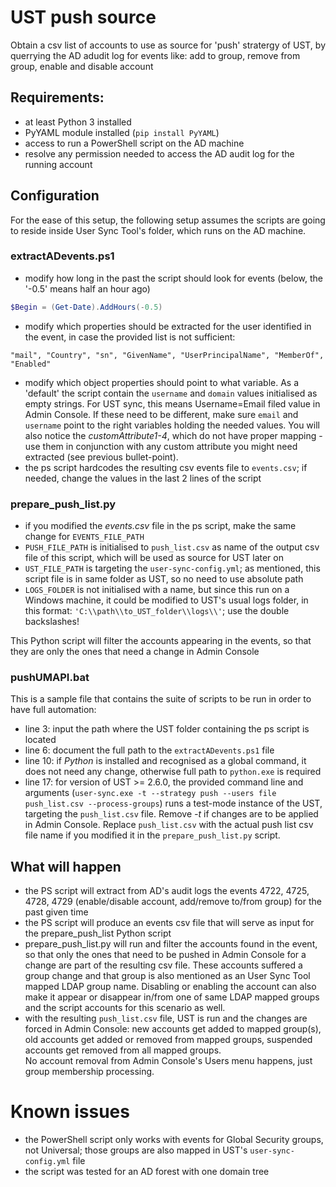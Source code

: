 # UST push source
Obtain a csv list of accounts to use as source for 'push' stratergy of UST, by querrying the AD adudit log for events like: add to group, remove from group, enable and disable account

## Requirements:
- at least Python 3 installed
- PyYAML module installed (```pip install PyYAML```)
- access to run a PowerShell script on the AD machine
- resolve any permission needed to access the AD audit log for the running account

## Configuration
For the ease of this setup, the following setup assumes the scripts are going to reside inside User Sync Tool's folder, which runs on the AD machine.  

### extractADevents.ps1  
- modify how long in the past the script should look for events (below, the '-0.5' means half an hour ago)
```powershell
$Begin = (Get-Date).AddHours(-0.5)
```
- modify which properties should be extracted for the user identified in the event, in case the provided list is not sufficient:
```text
"mail", "Country", "sn", "GivenName", "UserPrincipalName", "MemberOf", "Enabled"
```
- modify which object properties should point to what variable. As a 'default' the script contain the ```username``` and ```domain``` values initialised as empty strings. For UST sync, this means Username=Email filed value in Admin Console. If these need to be different, make sure ```email``` and ```username``` point to the right variables holding the needed values. You will also notice the *customAttribute1-4*, which do not have proper mapping - use them in conjunction with any custom attribute you might need extracted (see previous bullet-point).  
- the ps script hardcodes the resulting csv events file to ```events.csv```; if needed, change the values in the last 2 lines of the script  

### prepare_push_list.py  
- if you modified the *events.csv* file in the ps script, make the same change for ```EVENTS_FILE_PATH```
- ```PUSH_FILE_PATH``` is initialised to ```push_list.csv``` as name of the output csv file of this script, which will be used as source for UST later on
- ```UST_FILE_PATH``` is targeting the ```user-sync-config.yml```; as mentioned, this script file is in same folder as UST, so no need to use absolute path
- ```LOGS_FOLDER``` is not initialised with a name, but since this run on a Windows machine, it could be modified to UST's usual logs folder, in this format: ```'C:\\path\\to_UST_folder\\logs\\'```; use the double backslashes!  

This Python script will filter the accounts appearing in the events, so that they are only the ones that need a change in Admin Console

### pushUMAPI.bat  
This is a sample file that contains the suite of scripts to be run in order to have full automation:  
- line 3: input the path where the UST folder containing the ps script is located
- line 6: document the full path to the ```extractADevents.ps1``` file
- line 10: if *Python* is installed and recognised as a global command, it does not need any change, otherwise full path to ```python.exe``` is required
- line 17: for version of UST >= 2.6.0, the provided command line and arguments (```user-sync.exe -t --strategy push --users file push_list.csv --process-groups```) runs a test-mode instance of the UST, targeting the ```push_list.csv``` file. Remove *-t* if changes are to be applied in Admin Console. Replace ```push_list.csv``` with the actual push list csv file name if you modified it in the ```prepare_push_list.py``` script.  

## What will happen
- the PS script will extract from AD's audit logs the events 4722, 4725, 4728, 4729 (enable/disable account, add/remove to/from group) for the past given time
- the PS script will produce an events csv file that will serve as input for the prepare_push_list Python script
- prepare_push_list.py will run and filter the accounts found in the event, so that only the ones that need to be pushed in Admin Console for a change are part of the resulting csv file. These accounts suffered a group change and that group is also mentioned as an User Sync Tool mapped LDAP group name. Disabling or enabling the account can also make it appear or disappear in/from one of same LDAP mapped groups and the script accounts for this scenario as well.
- with the resulting ```push_list.csv``` file, UST is run and the changes are forced in Admin Console: new accounts get added to mapped group(s), old accounts get added or removed from mapped groups, suspended accounts get removed from all mapped groups.  
 No account removal from Admin Console's Users menu happens, just group membership processing.
 
 # Known issues
 - the PowerShell script only works with events for Global Security groups, not Universal; those groups are also mapped in UST's ```user-sync-config.yml``` file
 - the script was tested for an AD forest with one domain tree


